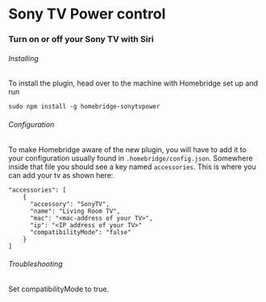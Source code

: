 # Sony TV Power control
### Turn on or off your Sony TV with Siri

###### Installing

To install the plugin, head over to the machine with Homebridge set up and run
```
sudo npm install -g homebridge-sonytvpower
```

###### Configuration

To make Homebridge aware of the new plugin, you will have to add it to your configuration usually found in `.homebridge/config.json`. Somewhere inside that file you should see a key named `accessories`. This is where you can add your tv as shown here:

```
"accessories": [
    {
      "accessory": "SonyTV",
      "name": "Living Room TV",
      "mac": "<mac-address of your TV>",
      "ip": "<IP address of your TV>"
      "compatibilityMode": "false"
    } 
]
```

###### Troubleshooting

Set  compatibilityMode to true.
